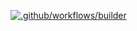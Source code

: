 [![.github/workflows/builder](https://github.com/karthikeyanrathore/mergesort/actions/workflows/builder.yml/badge.svg)](https://github.com/karthikeyanrathore/mergesort/actions/workflows/builder.yml)

